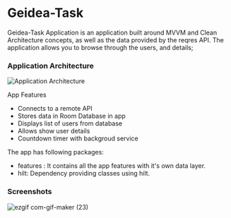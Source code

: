 # Geidea-Task
Geidea-Task Application is an application built around MVVM and Clean Architecture concepts, as well as the data provided by the reqres API. The application allows you to browse through the users, and details; 

### Application Architecture
![Application Architecture](https://github.com/arthur3486/android-mvvm/blob/master/app_architecture.png)

App Features
- Connects to a remote API  
- Stores data in Room Database in app
- Displays list of users from database
- Allows show user details
- Countdown timer with backgroud service

The app has following packages:
- features : It contains all the app features with it's own data layer.
- hilt: Dependency providing classes using hilt.
  
### Screenshots

![ezgif com-gif-maker (23)](https://user-images.githubusercontent.com/91029246/197895402-dbe59ee1-ef7f-465f-9120-21c12c6942e9.gif)

